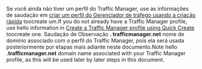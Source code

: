 <span data-ttu-id="fbab2-101">Se você ainda não tiver um perfil do Traffic Manager, use as informações de saudação em [criar um perfil do Gerenciador de tráfego usando a criação rápida](../articles/traffic-manager/traffic-manager-manage-profiles.md) toocreate um.</span><span class="sxs-lookup"><span data-stu-id="fbab2-101">If you do not already have a Traffic Manager profile, use hello information in [Create a Traffic Manager profile using Quick Create](../articles/traffic-manager/traffic-manager-manage-profiles.md) toocreate one.</span></span> <span data-ttu-id="fbab2-102">Saudação de Observação **. trafficmanager.net** nome de domínio associado com o perfil do Traffic Manager, pois ela será usada posteriormente por etapas mais adiante neste documento.</span><span class="sxs-lookup"><span data-stu-id="fbab2-102">Note hello **.trafficmanager.net** domain name associated with your Traffic Manager profile, as this will be used later by later steps in this document.</span></span>

